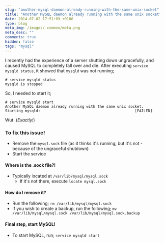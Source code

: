 ```yaml
---
slug: "another-mysql-daemon-already-running-with-the-same-unix-socket"
title: "Another MySQL daemon already running with the same unix socket"
date: 2014-07-02 17:51:09 +0100
type: blog
meta_img: /images/.common/meta.png 
meta_desc: ""
comments: true
hidden: false
tags: "mysql"
---
```


I recently had the experience of a server shutting down ungracefully, and caused MySQL to completely fall over and die. After executing `service mysqld status`, it showed that `mysqld` was not running;

```
# service mysqld status
mysqld is stopped
```

So, I needed to start it;

```
# service mysqld start
Another MySQL daemon already running with the same unix socket.
Starting mysqld:                                           [FAILED]
```

Wut. (*Exactly!*)

### To fix this issue!

 * Remove the `mysql.sock` file (as it thinks it's running, but it's not - because of the ungraceful shutdown)
 * Start the service
 
#### Where is the .sock file?!
  * Typically located at `/var/lib/mysql/mysql.sock`
    * If it's not there, execute `locate mysql.sock`
    
#### How do I remove it?
  * Run the following; `rm /var/lib/mysql/mysql.sock`
  * If you wish to create a backup, run the following; `mv /var/lib/mysql/mysql.sock /var/lib/mysql/mysql.sock.backup`
  
  
#### Final step, start MySQL!
  * To start MySQL, run; `service mysqld start`
  
 